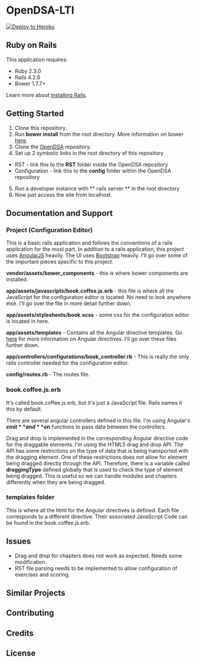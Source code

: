 OpenDSA-LTI
================

[![Deploy to Heroku](https://www.herokucdn.com/deploy/button.png)](https://heroku.com/deploy)

Ruby on Rails
-------------

This application requires:

- Ruby 2.3.0
- Rails 4.2.6
- Bower 1.7.7+

Learn more about [Installing Rails](http://railsapps.github.io/installing-rails.html).

Getting Started
---------------
1. Clone this repository.
2. Run **bower install** from the root directory. More information on bower [here](http://www.bower.io).
3. Clone the [OpenDSA](https://github.com/OpenDSA/OpenDSA) repository.
4. Set up 2 symbolic links in the root directory of this repository
 * RST - link this to the **RST** folder inside the OpenDSA repository
 * Configuration - link this to the **config** folder within the OpenDSA repository
5. Run a developer instance with ** rails server ** in the root directory  
6. Now just access the site from localhost.

Documentation and Support
-------------------------

### Project (Configuration Editor)
This is a basic rails application and follows the conventions of a rails application for the most part. In addition to a rails application, this project uses [AngularJS](https://docs.angularjs.org/guide/directive) heavily. The UI uses [Bootstrap](http://getbootstrap.com) heavily. I'll go over some of the important pieces specific to this project.

**vendor/assets/bower_components** - this is where bower components are installed.

**app/assets/javascripts/book.coffee.js.erb** - this file is where all the JavaScript for the configuration editor is located. No need to look anywhere else. I'll go over the file in more detail further down.

**app/assets/stylesheets/book.scss** - some css for the configuration editor is located in here.

**app/assets/templates** - Contains all the Angular directive templates. Go [here](https://docs.angularjs.org/guide/directive) for more information on Angular directives. I'll go over these files further down.

**app/controllers/configurations/book_controller.rb** - This is really the only rails controller needed for the configuration editor.

**config/routes.rb** - The routes file.

### book.coffee.js.erb
It's called book.coffee.js.erb, but it's just a JavaScript file. Rails names it this by default.

There are several angular controllers defined in this file. I'm using Angular's **$emit** and **$on** functions to pass data between the controllers.

Drag and drop is implemented in the corresponding Angular directive code for the  draggable elements. I'm using the HTML5 drag and drop API. The API has some restrictions on the type of data that is being transported with the dragging element. One of these restrictions does not allow for element being dragged directly through the API. Therefore, there is a variable called **draggingType** defined globally that is used to check the type of element being dragged. This is useful so we can handle modules and chapters differently when they are being dragged.

### templates folder
This is where all the html for the Angular directives is defined. Each file corresponds to a different directive. Their associated JavaScript Code can be found in the book.coffee.js.erb.

Issues
-------------
- Drag and drop for chapters does not work as expected. Needs some modification.
- RST file parsing needs to be implemented to allow configuration of exercises and scoring.


Similar Projects
----------------

Contributing
------------

Credits
-------

License
-------

